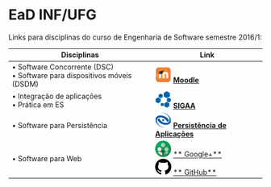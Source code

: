 EaD INF/UFG
===========

Links para disciplinas do curso de Engenharia de Software semestre 2016/1:

| Disciplinas | Link |
|-------------|------|
| • Software Concorrente (DSC) <br> • Software para dispositivos móveis (DSDM) | <img src="./images/ead.inf.ufg/android-m-icon-512px.png" alt="Moodle_favicon" width="32"> [**Moodle**](http://ead.inf.ufg.br) |
| • Integração de aplicações <br> • Prática em ES | <img src="./images/ead.inf.ufg/ufg_sigaa_medialab_favicon.png" alt="SIGAA_favicon" width="32"> [**SIGAA**](https://sigaa.sistemas.ufg.br)
| • Software para Persistência | <img src="./images/ead.inf.ufg/marca-inf.png" alt="INF_favicon" width="32"> [**Persistência de Aplicações**](http://inf.ufg.br/~fabio/persistencia)
| • Software para Web | <img src="./images/ead.inf.ufg/google-plus-communities21.png" alt="G+_Communities_favicon" width="32"> [** Google+**](https://plus.google.com/communities/104972380268506114267) <br> <img src="./images/ead.inf.ufg/Octicons-mark-github.svg" alt="GitHub_favicon" width="32"> [** GitHub**](https://github.com/walisonmoreira/ufg-inf-dw-2016-1)
